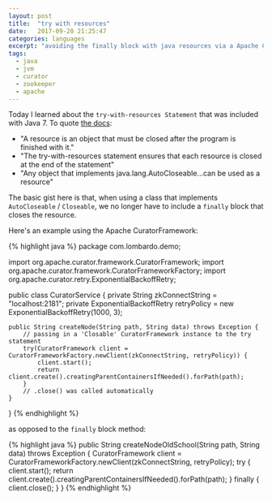 ```yaml
---
layout: post
title:  "try with resources"
date:   2017-09-20 21:25:47
categories: languages
excerpt: "avoiding the finally block with java resources via a Apache Curator example"
tags:
  - java
  - jvm
  - curator
  - zookeeper
  - apache
---
```


Today I learned about the `try-with-resources Statement` that was included with Java 7.  To quote [the docs](https://docs.oracle.com/javase/tutorial/essential/exceptions/tryResourceClose.html):

* "A resource is an object that must be closed after the program is finished with it."
* "The try-with-resources statement ensures that each resource is closed at the end of the statement"
* "Any object that implements java.lang.AutoCloseable...can be used as a resource"

The basic gist here is that, when using a class that implements `AutoCloseable` / `Closeable`, we no longer have to include a `finally` block that closes the resource.

Here's an example using the Apache CuratorFramework:

{% highlight java %}
package com.lombardo.demo;

import org.apache.curator.framework.CuratorFramework;
import org.apache.curator.framework.CuratorFrameworkFactory;
import org.apache.curator.retry.ExponentialBackoffRetry;

public class CuratorService {
    private String zkConnectString = "localhost:2181";
    private ExponentialBackoffRetry retryPolicy = new ExponentialBackoffRetry(1000, 3);

    public String createNode(String path, String data) throws Exception {
        // passing in a 'Closable' CuratorFramework instance to the try statement
        try(CuratorFramework client = CuratorFrameworkFactory.newClient(zkConnectString, retryPolicy)) {
            client.start();
            return client.create().creatingParentContainersIfNeeded().forPath(path);
        }
        // .close() was called automatically
    }
}
{% endhighlight %}

as opposed to the `finally` block method:

{% highlight java %}
public String createNodeOldSchool(String path, String data) throws Exception {
    CuratorFramework client = CuratorFrameworkFactory.newClient(zkConnectString, retryPolicy);
    try {
        client.start();
        return client.create().creatingParentContainersIfNeeded().forPath(path);
    } finally {
        client.close();
    }
}
{% endhighlight %}
